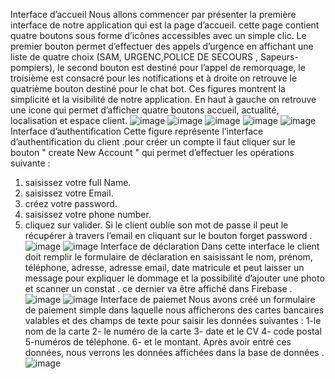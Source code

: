 Interface d’accueil
Nous allons commencer par présenter la première interface de notre application qui est la
page d’accueil. cette page contient quatre boutons sous forme d’icônes accessibles avec un simple
clic.
Le premier bouton permet d’effectuer des appels d’urgence en affichant une liste de quatre
choix (SAM, URGENC,POLICE DE SECOURS , Sapeurs-pompiers), le second bouton est destiné
pour l’appel de remorquage, le troisième est consacré pour les notifications et à droite on retrouve
le quatrième bouton destiné pour le chat bot. Ces figures montrent la simplicité et la visibilité de
notre application.
En haut à gauche on retrouve une icone qui permet d’afficher quatre boutons accueil, actualité,
localisation et espace client.
![image](https://github.com/maramzaafrani/appAndroidstudio/assets/114824153/00f894ff-4748-4fcd-af59-ba566bd65ea0)
![image](https://github.com/maramzaafrani/appAndroidstudio/assets/114824153/309854da-8c0e-4cd9-b60d-f55c8c16e1ea)
![image](https://github.com/maramzaafrani/appAndroidstudio/assets/114824153/754e0b51-42be-4ac4-9258-e584c0fe5fe1)
![image](https://github.com/maramzaafrani/appAndroidstudio/assets/114824153/fc33248b-8a06-4b1e-b290-756dc8e56409)
![image](https://github.com/maramzaafrani/appAndroidstudio/assets/114824153/414b524a-b73d-4760-996e-0febf0c38776)
Interface d’authentification
Cette figure représente l’interface d’authentification du client .pour créer un compte il faut
cliquer sur le bouton " create New Account " qui permet d’effectuer les opérations suivante :
1) saisissez votre full Name.
2) saisissez votre Email.
3) créez votre password.
4) saisissez votre phone number.
5) cliquez sur valider.
Si le client oublie son mot de passe il peut le récupérer à travers l’email en cliquant sur le
bouton forget password .
![image](https://github.com/maramzaafrani/appAndroidstudio/assets/114824153/a387041e-598f-4354-8120-bb9e35d93087)
![image](https://github.com/maramzaafrani/appAndroidstudio/assets/114824153/3554223b-9585-4b3e-9d49-20123e1dc648)
Interface de déclaration
Dans cette interface le client doit remplir le formulaire de déclaration en saisissant le nom,
prénom, téléphone, adresse, adresse email, date matricule et peut laisser un message pour expliquer
le dommage et la possibilité d’ajouter une photo et scanner un constat . ce dernier va être affiché
dans Firebase .
![image](https://github.com/maramzaafrani/appAndroidstudio/assets/114824153/2274533a-2171-4386-a12d-bb2b269db72a)
![image](https://github.com/maramzaafrani/appAndroidstudio/assets/114824153/2e3b8cf3-7068-4310-b864-bd58dd2a4608)
Interface de paiemet
Nous avons créé un formulaire de paiement simple dans laquelle nous afficherons des cartes
bancaires valables et des champs de texte pour saisir les données suivantes :
1-le nom de la carte
2- le numéro de la carte
3- date et le CV
4- code postal
5-numéros de téléphone.
6- et le montant.
Après avoir entré ces données, nous verrons les données affichées dans la base de données .
![image](https://github.com/maramzaafrani/appAndroidstudio/assets/114824153/9ca3eb17-6b16-4ef6-ba13-36129dabfeed)







